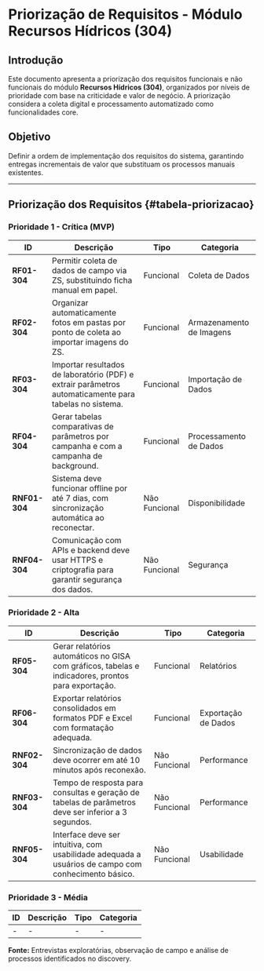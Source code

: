 # Priorização de Requisitos - Módulo Recursos Hídricos (304)

## Introdução

Este documento apresenta a priorização dos requisitos funcionais e não funcionais do módulo **Recursos Hídricos (304)**, organizados por níveis de prioridade com base na criticidade e valor de negócio. A priorização considera a coleta digital e processamento automatizado como funcionalidades core.

## Objetivo

Definir a ordem de implementação dos requisitos do sistema, garantindo entregas incrementais de valor que substituam os processos manuais existentes.

---

## Priorização dos Requisitos {#tabela-priorizacao}

### Prioridade 1 - Crítica (MVP)

| **ID**        | **Descrição**                                                                                          | **Tipo**      | **Categoria**            |
| ------------- | ------------------------------------------------------------------------------------------------------ | ------------- | ------------------------ |
| **RF01-304**  | Permitir coleta de dados de campo via ZS, substituindo ficha manual em papel.                          | Funcional     | Coleta de Dados          |
| **RF02-304**  | Organizar automaticamente fotos em pastas por ponto de coleta ao importar imagens do ZS.               | Funcional     | Armazenamento de Imagens |
| **RF03-304**  | Importar resultados de laboratório (PDF) e extrair parâmetros automaticamente para tabelas no sistema. | Funcional     | Importação de Dados      |
| **RF04-304**  | Gerar tabelas comparativas de parâmetros por campanha e com a campanha de background.                  | Funcional     | Processamento de Dados   |
| **RNF01-304** | Sistema deve funcionar offline por até 7 dias, com sincronização automática ao reconectar.             | Não Funcional | Disponibilidade          |
| **RNF04-304** | Comunicação com APIs e backend deve usar HTTPS e criptografia para garantir segurança dos dados.       | Não Funcional | Segurança                |

### Prioridade 2 - Alta

| **ID**        | **Descrição**                                                                                       | **Tipo**      | **Categoria**       |
| ------------- | --------------------------------------------------------------------------------------------------- | ------------- | ------------------- |
| **RF05-304**  | Gerar relatórios automáticos no GISA com gráficos, tabelas e indicadores, prontos para exportação.  | Funcional     | Relatórios          |
| **RF06-304**  | Exportar relatórios consolidados em formatos PDF e Excel com formatação adequada.                   | Funcional     | Exportação de Dados |
| **RNF02-304** | Sincronização de dados deve ocorrer em até 10 minutos após reconexão.                               | Não Funcional | Performance         |
| **RNF03-304** | Tempo de resposta para consultas e geração de tabelas de parâmetros deve ser inferior a 3 segundos. | Não Funcional | Performance         |
| **RNF05-304** | Interface deve ser intuitiva, com usabilidade adequada a usuários de campo com conhecimento básico. | Não Funcional | Usabilidade         |

### Prioridade 3 - Média

| **ID** | **Descrição** | **Tipo** | **Categoria** |
| ------ | ------------- | -------- | ------------- |
| -      | -             | -        | -             |

**Fonte:** Entrevistas exploratórias, observação de campo e análise de processos identificados no discovery.
